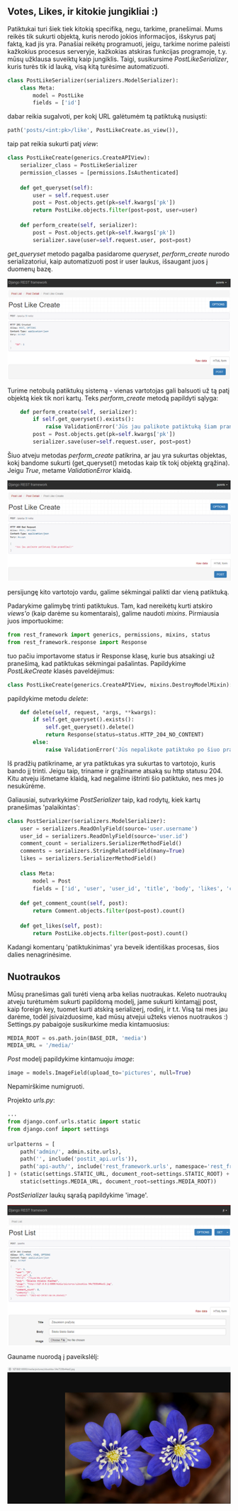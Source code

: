 ## Votes, Likes, ir kitokie jungikliai :)

Patiktukai turi šiek tiek kitokią specifiką, negu, tarkime, pranešimai. Mums reikės tik sukurti objektą, kuris nerodo jokios informacijos, išskyrus patį faktą, kad jis yra. Panašiai reikėtų programuoti, jeigu, tarkime norime paleisti kažkokius procesus serveryje, kažkokias atskiras funkcijas programoje, t.y. mūsų užklausa suveiktų kaip jungiklis. Taigi, susikursime *PostLikeSerializer*, kuris turės tik id lauką, visą kitą turėsime automatizuoti.

```python
class PostLikeSerializer(serializers.ModelSerializer):
    class Meta:
        model = PostLike
        fields = ['id']
```

dabar reikia sugalvoti, per kokį URL galėtumėm tą patiktuką nusiųsti:

```python
path('posts/<int:pk>/like', PostLikeCreate.as_view()),
```

taip pat reikia sukurti patį *view*:

```python
class PostLikeCreate(generics.CreateAPIView):
    serializer_class = PostLikeSerializer
    permission_classes = [permissions.IsAuthenticated]

    def get_queryset(self):
        user = self.request.user
        post = Post.objects.get(pk=self.kwargs['pk'])
        return PostLike.objects.filter(post=post, user=user)
    
    def perform_create(self, serializer):
        post = Post.objects.get(pk=self.kwargs['pk'])
        serializer.save(user=self.request.user, post=post)
```

*get_queryset* metodo pagalba pasidarome *queryset*, *perform_create* nurodo serializatoriui, kaip automatizuoti post ir user laukus, išsaugant juos į duomenų bazę.

![](like1.png)

Turime netobulą patiktukų sistemą - vienas vartotojas gali balsuoti už tą patį objektą kiek tik nori kartų. Teks *perform_create* metodą papildyti sąlyga:

```python
    def perform_create(self, serializer):
        if self.get_queryset().exists():
            raise ValidationError('Jūs jau palikote patiktuką šiam pranešimui!')
        post = Post.objects.get(pk=self.kwargs['pk'])
        serializer.save(user=self.request.user, post=post)
```

Šiuo atveju metodas *perform_create* patikrina, ar jau yra sukurtas objektas, kokį bandome sukurti (get_queryset() metodas kaip tik tokį objektą grąžina). Jeigu *True*, metame *ValidationError* klaidą.

![](validation_error.png)

persijungę kito vartotojo vardu, galime sėkmingai palikti dar vieną patiktuką.

Padarykime galimybę trinti patiktukus. Tam, kad nereikėtų kurti atskiro *views'o* (kaip darėme su komentarais), galime naudoti *mixins*. Pirmiausia juos importuokime:

```python
from rest_framework import generics, permissions, mixins, status
from rest_framework.response import Response
```

tuo pačiu importavome status ir Response klasę, kurie bus atsakingi už pranešimą, kad patiktukas sėkmingai pašalintas. Papildykime *PostLikeCreate* klasės paveldėjimus:

```python
class PostLikeCreate(generics.CreateAPIView, mixins.DestroyModelMixin):
```

papildykime metodu *delete*:

```python
    def delete(self, request, *args, **kwargs):
        if self.get_queryset().exists():
            self.get_queryset().delete()
            return Response(status=status.HTTP_204_NO_CONTENT)
        else:
            raise ValidationError('Jūs nepalikote patiktuko po šiuo pranešimu!')
```

Iš pradžių patikriname, ar yra patiktukas yra sukurtas to vartotojo, kuris bando jį trinti. Jeigu taip, triname ir grąžiname atsaką su http statusu 204. Kitu atveju išmetame klaidą, kad negalime ištrinti šio patiktuko, nes mes jo nesukūrėme.

Galiausiai, sutvarkykime *PostSerializer* taip, kad rodytų, kiek kartų pranešimas 'palaikintas':

```python
class PostSerializer(serializers.ModelSerializer):
    user = serializers.ReadOnlyField(source='user.username')
    user_id = serializers.ReadOnlyField(source='user.id')
    comment_count = serializers.SerializerMethodField()
    comments = serializers.StringRelatedField(many=True)
    likes = serializers.SerializerMethodField()

    class Meta:
        model = Post
        fields = ['id', 'user', 'user_id', 'title', 'body', 'likes', 'comment_count', 'comments', 'created']

    def get_comment_count(self, post):
        return Comment.objects.filter(post=post).count()

    def get_likes(self, post):
        return PostLike.objects.filter(post=post).count()
```

Kadangi komentarų 'patiktukinimas' yra beveik identiškas procesas, šios dalies nenagrinėsime.

## Nuotraukos

Mūsų pranešimas gali turėti vieną arba kelias nuotraukas. Keleto nuotraukų atveju turėtumėm sukurti papildomą modelį, jame sukurti kintamąjį post, kaip foreign key, tuomet kurti atskirą serializerį, rodinį, ir t.t. Visą tai mes jau darėme, todėl įsivaizduosime, kad mūsų atvejui užteks vienos nuotraukos :) Settings.py pabaigoje susikurkime media kintamuosius:

```python
MEDIA_ROOT = os.path.join(BASE_DIR, 'media')
MEDIA_URL = '/media/'
```

*Post* modelį papildykime kintamuoju *image*:

```python
image = models.ImageField(upload_to='pictures', null=True)
```
Nepamirškime numigruoti.

Projekto *urls.py*:

```python
...
from django.conf.urls.static import static
from django.conf import settings

urlpatterns = [
    path('admin/', admin.site.urls),
    path('', include('postit_api.urls')),
    path('api-auth/', include('rest_framework.urls', namespace='rest_framework'))
] + (static(settings.STATIC_URL, document_root=settings.STATIC_ROOT) +  
    static(settings.MEDIA_URL, document_root=settings.MEDIA_ROOT))
```

*PostSerializer* laukų sąrašą papildykime 'image'.

![](geles.png)

Gauname nuorodą į paveikslėlį:

![](nuoroda.png)



